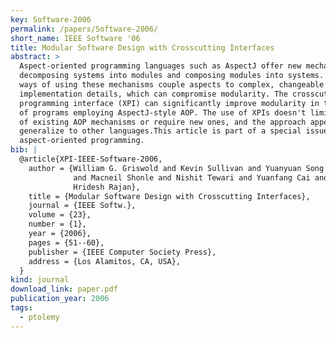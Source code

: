 ```yaml
---
key: Software-2006
permalink: /papers/Software-2006/
short_name: IEEE Software '06
title: Modular Software Design with Crosscutting Interfaces
abstract: >
  Aspect-oriented programming languages such as AspectJ offer new mechanisms for
  decomposing systems into modules and composing modules into systems. Common
  ways of using these mechanisms couple aspects to complex, changeable
  implementation details, which can compromise modularity. The crosscut
  programming interface (XPI) can significantly improve modularity in the design
  of programs employing AspectJ-style AOP. The use of XPIs doesn't limit the use
  of existing AOP mechanisms or require new ones, and the approach appears to
  generalize to other languages.This article is part of a special issue on
  aspect-oriented programming.
bib: |
  @article{XPI-IEEE-Software-2006,
    author = {William G. Griswold and Kevin Sullivan and Yuanyuan Song
              and Macneil Shonle and Nishit Tewari and Yuanfang Cai and
              Hridesh Rajan},
    title = {Modular Software Design with Crosscutting Interfaces},
    journal = {IEEE Softw.},
    volume = {23},
    number = {1},
    year = {2006},
    pages = {51--60},
    publisher = {IEEE Computer Society Press},
    address = {Los Alamitos, CA, USA},
  }
kind: journal
download_link: paper.pdf
publication_year: 2006
tags:
  - ptolemy
---
```

